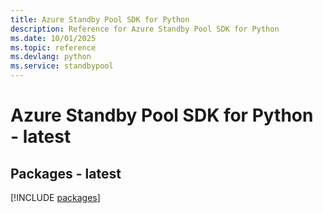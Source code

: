 ```yaml
---
title: Azure Standby Pool SDK for Python
description: Reference for Azure Standby Pool SDK for Python
ms.date: 10/01/2025
ms.topic: reference
ms.devlang: python
ms.service: standbypool
---
```

# Azure Standby Pool SDK for Python - latest
## Packages - latest
[!INCLUDE [packages](standby-pool-index.md)]